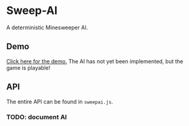 # Sweep-AI
A deterministic Minesweeper AI.

## Demo

[Click here for the demo.](https://darkeclipz.github.io/sweepai/) The AI has not yet been implemented, but the game is playable!

## API

The entire API can be found in `sweepai.js`.

### TODO: document AI
